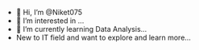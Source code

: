 - 👋 Hi, I’m @Niket075
- 👀 I’m interested in ...
- 🌱 I’m currently learning Data Analysis...
- New to IT field and want to explore and learn more...
<!---
Niket075/Niket075 is a ✨ special ✨ repository because its `README.md` (this file) appears on your GitHub profile.
You can click the Preview link to take a look at your changes.
--->
